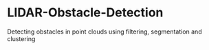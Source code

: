 # LIDAR-Obstacle-Detection
Detecting obstacles in point clouds using filtering, segmentation and clustering
